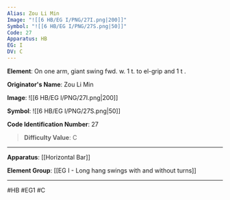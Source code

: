```yaml
---
Alias: Zou Li Min
Image: "![[6 HB/EG I/PNG/27I.png|200]]"
Symbol: "![[6 HB/EG I/PNG/27S.png|50]]"
Code: 27
Apparatus: HB
EG: I
DV: C
---
```

**Element**: On one arm, giant swing fwd. w. 1 t. to el-grip and 1 t .

**Originator's Name**: Zou Li Min

**Image**:
![[6 HB/EG I/PNG/27I.png|200]]

**Symbol**:
![[6 HB/EG I/PNG/27S.png|50]]

**Code Identification Number**: 27

>**Difficulty Value**: C

___
**Apparatus**: [[Horizontal Bar]]

**Element Group**: [[EG I - Long hang swings with and without turns]]
___
#HB #EG1 #C
